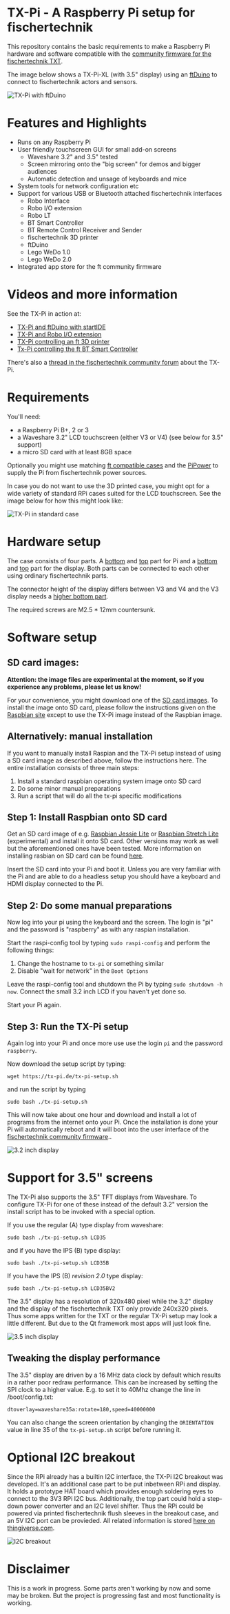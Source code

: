 # TX-Pi - A Raspberry Pi setup for fischertechnik

This repository contains the basic requirements to make a Raspberry Pi
hardware and software compatible with the [community firmware
for the fischertechnik TXT](http://cfw.ftcommunity.de/).

The image below shows a TX-Pi-XL (with 3.5" display) using an
[ftDuino](https://github.com/harbaum/ftduino) to connect to 
fischertechnik actors and sensors.

![TX-Pi with ftDuino](images/tx-pi-xl+ftduino.jpg)

# Features and Highlights

  - Runs on any Raspberry Pi
  - User friendly touchscreen GUI for small add-on screens
    - Waveshare 3.2" and 3.5" tested
    - Screen mirroring onto the "big screen" for demos and bigger audiences
    - Automatic detection and unsage of keyboards and mice
  - System tools for network configuration etc
  - Support for various USB or Bluetooth attached fischertechnik interfaces
    - Robo Interface
    - Robo I/O extension
    - Robo LT
    - BT Smart Controller
    - BT Remote Control Receiver and Sender
    - fischertechnik 3D printer
    - ftDuino
    - Lego WeDo 1.0
    - Lego WeDo 2.0
  - Integrated app store for the ft community firmware

# Videos and more information

See the TX-Pi in action at:
  - [TX-Pi and ftDuino with startIDE](https://www.youtube.com/watch?v=IHZensWPgkA)
  - [TX-Pi and Robo I/O extension](https://www.youtube.com/watch?v=PvvbSaEjqx4)
  - [TX-Pi controlling an ft 3D printer](https://www.youtube.com/watch?v=7q1lq7Kb-jw)
  - [Tx-Pi controlling the ft BT Smart Controller](https://www.youtube.com/watch?v=4NIjJu--a9E)

There's also a [thread in the fischertechnik community forum](https://forum.ftcommunity.de/viewtopic.php?f=33&t=4198) about the TX-Pi.

# Requirements

You'll need:

  - a Raspberry Pi B+, 2 or 3
  - a Waveshare 3.2" LCD touchscreen (either V3 or V4) (see below for 3.5" support)
  - a micro SD card with at least 8GB space

Optionally you might use matching [ft compatible cases](https://www.thingiverse.com/thing:2217355) and the [PiPower](https://github.com/harbaum/tx-pi/tree/master/pipower) to supply the Pi from fischertechnik power sources.

In case you do not want to use the 3D printed case, you might opt for a wide variety of standard RPi cases  suited for the LCD touchscreen. See the image below for how this might look like:

![TX-Pi in standard case](images/TX-Pi-light-small.jpg)

# Hardware setup

The case consists of four parts. A [bottom](https://www.thingiverse.com/thing:2217355) and [top](https://www.thingiverse.com/thing:2228623) part for Pi and a [bottom](https://www.thingiverse.com/thing:2228649) and [top](https://www.thingiverse.com/thing:2228655) part for the 
display. Both parts can be connected to each other
using ordinary fischertechnik parts.

The connector height of the display differs between V3 and V4 and the V3 display needs a [higher bottom part](ps://www.thingiverse.com/thing:2228635).

The required screws are M2.5 * 12mm countersunk.

# Software setup

## SD card images:

__Attention: the image files are experimental at the moment, so if you experience any problems, please let us know!__

For your convenience, you might download one of the [SD card images](https://www.tx-pi.de/images/). 
To install the image onto SD card, please follow the instructions given on the [Raspbian site](https://www.raspberrypi.org/documentation/installation/installing-images/README.md) except to use the TX-Pi image instead of the Raspbian image.

## Alternatively: manual installation

If you want to manually install Raspian and the TX-Pi setup instead of using a SD card image as described above, follow the instructions here.
The entire installation consists of three main steps:

  1. Install a standard raspbian operating system image onto SD card
  2. Do some minor manual preparations
  3. Run a script that will do all the tx-pi specific modifications

## Step 1: Install Raspbian onto SD card

Get an SD card image of e.g. [Raspbian Jessie
Lite](https://downloads.raspberrypi.org/raspbian_lite/images/raspbian_lite-2017-07-05/2017-07-05-raspbian-jessie-lite.zip)
or [Raspbian Stretch
Lite](https://downloads.raspberrypi.org/raspbian_lite/images/raspbian_lite-2018-11-15/2018-11-13-raspbian-stretch-lite.zip) (experimental)
and install it onto SD card. Other versions may work as well but the
aforementioned ones have been tested. More information on installing
rasbian on SD card can be found
[here](https://www.raspberrypi.org/documentation/installation/installing-images/README.md).

Insert the SD card into your Pi and boot it. Unless you are very
familiar with the Pi and are able to do a headless setup you should
have a keyboard and HDMI display connected to the Pi.

## Step 2: Do some manual preparations

Now log into your pi using the keyboard and the screen. The login is
"pi" and the password is "raspberry" as with any raspian installation.

Start the raspi-config tool by typing ```sudo raspi-config``` and
perform the following things:

  1. Change the hostname to ```tx-pi``` or something similar
  2. Disable "wait for network" in the ```Boot Options```

Leave the raspi-config tool and shutdown the Pi by typing ```sudo
shutdown -h now```. Connect the small 3.2 inch LCD if you haven't yet
done so.

Start your Pi again.

## Step 3: Run the TX-Pi setup

Again log into your Pi and once more use use the login ```pi``` and
the password ```raspberry```.

Now download the setup script by typing:

```
wget https://tx-pi.de/tx-pi-setup.sh
```

and run the script by typing
```
sudo bash ./tx-pi-setup.sh
```

This will now take about one hour and download and install a lot of
programs from the internet onto your Pi. Once the installation is done
your Pi will automatically reboot and it will boot into the user
interface of the [fischertechnik community
firmware](http://cfw.ftcommunity.de/)..

![3.2 inch display](images/display32.png)


# Support for 3.5" screens

The TX-Pi also supports the 3.5" TFT displays from Waveshare. To
configure TX-Pi for one of these instead of the default 3.2" version
the install script has to be invoked with a special option.

If you use the regular (A) type display from waveshare:
```
sudo bash ./tx-pi-setup.sh LCD35
```

and if you have the IPS (B) type display:
```
sudo bash ./tx-pi-setup.sh LCD35B
```

If you have the IPS (B) *revision 2.0* type display:
```
sudo bash ./tx-pi-setup.sh LCD35BV2
```

The 3.5" display has a resolution of 320x480 pixel while the 3.2" display
and the display of the fischertechnik TXT only provide 240x320 pixels. Thus
some apps written for the TXT or the regular TX-Pi setup may look a little
different. But due to the Qt framework most apps will just look fine.

![3.5 inch display](images/display35.png)


## Tweaking the display performance

The 3.5" display are driven by a 16 MHz data clock by default which results
in a rather poor redraw performance. This can be increased by setting
the SPI clock to a higher value. E.g. to set it to 40Mhz change the line
in /boot/config.txt:
```
dtoverlay=waveshare35a:rotate=180,speed=40000000
```

You can also change the screen orientation by changing the 
```ORIENTATION``` value in line 35 of the ```tx-pi-setup.sh``` script
before running it.

# Optional I2C breakout

Since the RPi already has a builtin I2C interface, the TX-Pi I2C breakout was developed. It's an additional case part to be put inbetween RPi and display. It holds a prototype HAT board which provides enough soldering eyes to connect to the 3V3 RPi I2C bus. Additionally, the top part could hold a step-down power converter and an I2C level shifter. Thus the RPi could be powered via printed fischertechnik flush sleeves in the breakout case, and an 5V I2C port can be provieded.
All related information is stored [here on thingiverse.com](https://www.thingiverse.com/thing:3478004).

![I2C breakout](https://thingiverse-production-new.s3.amazonaws.com/assets/dd/97/2e/72/57/TX-Pi2c_Geh01.JPG)

# Disclaimer

This is a work in progress. Some parts aren't working by now and some may
be broken. But the project is progressing fast and most functionality is
working.
